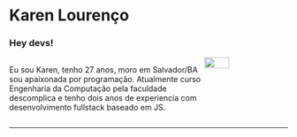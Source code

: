 # Karen Lourenço

### Hey devs!

<section style='display:flex'>
<p style='width:70%'>
Eu sou Karen, tenho 27 anos, moro em Salvador/BA sou apaixonada por programação. Atualmente curso Engenharia da Computação pela faculdade descomplica e tenho dois anos de experiencia com desenvolvimento fullstack baseado em JS.
</p>
<img src="./avatar.png" width='30%' height='auto'>
</section>
<hr>










